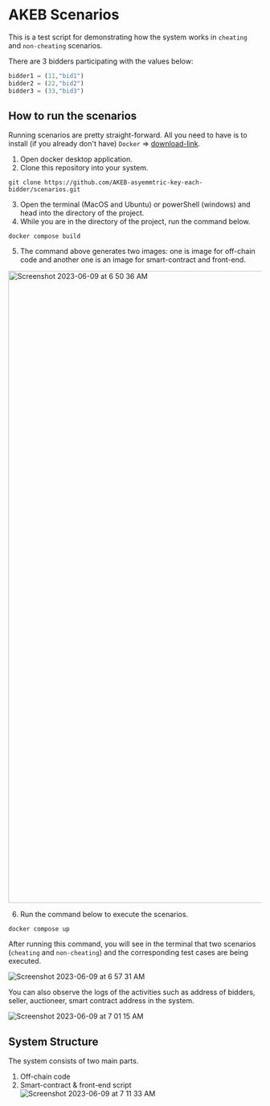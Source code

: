 # AKEB Scenarios

This is a test script for demonstrating how the system works in `cheating` and `non-cheating` scenarios.

There are 3 bidders participating with the values below:

```javaScript
bidder1 = (11,"bid1")
bidder2 = (22,"bid2")
bidder3 = (33,"bid3")
```

## How to run the scenarios

Running scenarios are pretty straight-forward. All you need to have is to install (if you already don't have) `Docker` => [download-link](https://docs.docker.com/get-docker/).

1. Open docker desktop application.
2. Clone this repository into your system.

```git
git clone https://github.com/AKEB-asyemmtric-key-each-bidder/scenarios.git
```

3. Open the terminal (MacOS and Ubuntu) or powerShell (windows) and head into the directory of the project.
4. While you are in the directory of the project, run the command below.

```docker
docker compose build
```

5. The command above generates two images: one is image for off-chain code and another one is an image for smart-contract and front-end.

<img width="1258" alt="Screenshot 2023-06-09 at 6 50 36 AM" src="https://github.com/AKEB-asyemmtric-key-each-bidder/scenarios/assets/32008442/e304d430-5de5-4884-afcf-a3fc934f6f79">

6. Run the command below to execute the scenarios.

```docker
docker compose up
```

After running this command, you will see in the terminal that two scenarios (`cheating` and `non-cheating`) and the corresponding test cases are being executed.

![Screenshot 2023-06-09 at 6 57 31 AM](https://github.com/AKEB-asyemmtric-key-each-bidder/scenarios/assets/32008442/1050813a-5a65-4e55-9d1a-9061ba6bdc13)

You can also observe the logs of the activities such as address of bidders, seller, auctioneer, smart contract address in the system.

![Screenshot 2023-06-09 at 7 01 15 AM](https://github.com/AKEB-asyemmtric-key-each-bidder/scenarios/assets/32008442/1b8f32e8-974c-4c3d-8e0d-6348c3e1498c)

## System Structure

The system consists of two main parts.

1. Off-chain code
2. Smart-contract & front-end script
![Screenshot 2023-06-09 at 7 11 33 AM](https://github.com/AKEB-asyemmtric-key-each-bidder/scenarios/assets/32008442/58b0c7eb-395d-4b32-8591-141a3db4179d)


